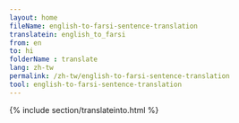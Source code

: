 ```yaml
---
layout: home
fileName: english-to-farsi-sentence-translation
translatein: english_to_farsi
from: en
to: hi
folderName : translate
lang: zh-tw
permalink: /zh-tw/english-to-farsi-sentence-translation
tool: english-to-farsi-sentence-translation
---
```

{% include section/translateinto.html %}